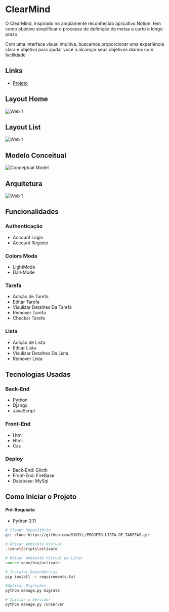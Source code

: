 
# ClearMind

O ClearMind, inspirado no amplamente reconhecido aplicativo Notion, tem como objetivo simplificar o processo de definição de metas a curto e longo prazo.

Com uma interface visual intuitiva, buscamos proporcionar uma experiência clara e objetiva para ajudar você a alcançar seus objetivos diários com facilidade

## Links

- [Projeto]()

## Layout Home

![Web 1](../PROJETO-LISTA-DE-TAREFAS/assets/layoutwebhome.png)

## Layout List

![Web 1](../PROJETO-LISTA-DE-TAREFAS/assets/layoutlistdark.png)

## Modelo Conceitual

![Conceptual Model](../PROJETO-LISTA-DE-TAREFAS/assets/diagramamodel.png)

## Arquitetura

![Web 1](../PROJETO-LISTA-DE-TAREFAS/assets/diagrama.drawio.png)

## Funcionalidades

### Authenticação

- Account Login
- Account Register

### Colors Mode

- LightMode
- DarkMode

### Tarefa

- Adição de Tarefa
- Editar Tarefa
- Visulizar Detalhes Da Tarefa
- Remover Tarefa
- Checkar Tarefa

### Lista

- Adição de Lista
- Editar Lista
- Visulizar Detalhes Da Lista
- Remover Lista

## Tecnologias Usadas

### Back-End
- Python
- Django
- JavaScript

### Front-End
- Html
- Html
- Css

### Deploy
- Back-End: Glicth
- Front-End: FireBase
- Database: MySql
## Como Iniciar o Projeto

#### Pré-Requisito
- Python 3.11

```bash
# Clonar Repositório
git clone https://github.com/V1KILL/PROJETO-LISTA-DE-TAREFAS.git

# Ativar Ambiente Virtual 
.\venv\Scripts\activate

# Ativar Ambiente Virtual No Linux
source venv/bin/activate

# Instalar Dependências
pip install -r requirements.txt

#Aplicar Migrações
python manage.py migrate

# Iniciar o Servidor
python manage.py runserver
